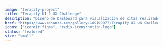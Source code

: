 ```yaml
---
image: "terapify-project"
title: "Terapify UI & UX Challenge"
description: "Diseño de Dashboard para visualización de citas realizado para Terapify."
href: "https://www.behance.net/gallery/109199977/Terapify-UI-UX-Challenge"
icons: ["iconoir:figma", "radix-icons:notion-logo"]
status: "featured"
size: "small"
---
```

